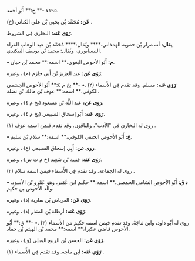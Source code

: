 ٧١٩٥ -** خ:** أَبُو أحمد.

**عَن:** مُحَمَّد بْن يحيى بْن علي الكناني (خ) .

**رَوَى عَنه:** البخاري فِي الشروط.

**يقال:** أنه مرار بْن حمويه الهمذاني،**** ويُقال:**** مُحَمَّد بْن عبد الوهاب الفراء النيسابوري، ويُقال: محمد بْن يوسف البيكندي.

**• م:** أَبُو الأحوص البغوي،** اسمه:** محمد بْن حيان.

**رَوَى عَن:** عبد العزيز بْن أَبي حازم (م) ، وغيره.

**رَوَى عَنه:** مسلم. وقد تقدم فِي الأَسماء (٢) .• -** بخ م ٤:** أَبُو الأحوص الجشمي الكوفي،** اسمه:** عوف بْن مالك بْن نضلة.

**رَوَى عَن:** عَبد اللَّه بْن مسعود (بخ م ٤) ، وغيره.

**رَوَى عَنه:** أَبُو إسحاق السبيعي (بخ م ٤) ، وغيره.

روى له البخاري في "الأدب"، والباقون. وقد تقدم فيمن اسمه عوف (١) .

**• ع:** أَبُو الأحوص الحنفي الكوفي،** اسمه:** سلام بْن سليم.

**روى عن:** أَبِي إسحاق السبيعي (ع) ، وغيره.

**رَوَى عَنه:** قتيبة بْن سَعِيد (خ م ت س) ، وغيره.

روى له الجماعة. وقد تقدم فِي الأَسماء فيمن اسمه سلام (٢) .

**• د ق:** أَبُو الأحوص الشامي الحمصي،** اسمه:** حكيم ابن عُمَير، وهو عَمْرو بْن الأسود، والد الأَحوص بن حكيم.

**رَوَى عَن:** العرباض بْن سارية (د) ، وغيره.

**رَوَى عَنه:** أرطاة بْن المنذر (د) ، وغيره.

روى له أَبُو داود، وابن مَاجَهْ. وقد تقدم فيمن اسمه حكيم من الأَسماء (٣) .• -** ق:** أَبُو الأحوص قاضي عكبرا،** اسمه:** محمد بْن الهيثم بْن حماد.

**رَوَى عَن:** الحسن بْن الربيع البجلي (ق) ، وغيره.

**رَوَى عَنه:** ابن ماجه. وقد تقدم فِي الأَسماء (١) .